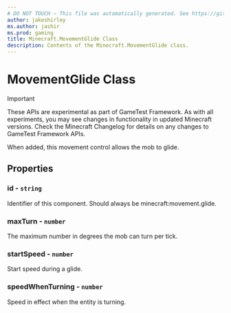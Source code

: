 ```yaml
---
# DO NOT TOUCH — This file was automatically generated. See https://github.com/Mojang/MinecraftScriptingApiDocsGenerator to modify descriptions, examples, etc.
author: jakeshirley
ms.author: jashir
ms.prod: gaming
title: Minecraft.MovementGlide Class
description: Contents of the Minecraft.MovementGlide class.
---
```

# MovementGlide Class
>[!IMPORTANT]
>These APIs are experimental as part of GameTest Framework. As with all experiments, you may see changes in functionality in updated Minecraft versions. Check the Minecraft Changelog for details on any changes to GameTest Framework APIs.

When added, this movement control allows the mob to glide.

## Properties
### **id** - `string`
Identifier of this component. Should always be minecraft:movement.glide.


### **maxTurn** - `number`
The maximum number in degrees the mob can turn per tick.


### **startSpeed** - `number`
Start speed during a glide.


### **speedWhenTurning** - `number`
Speed in effect when the entity is turning.



